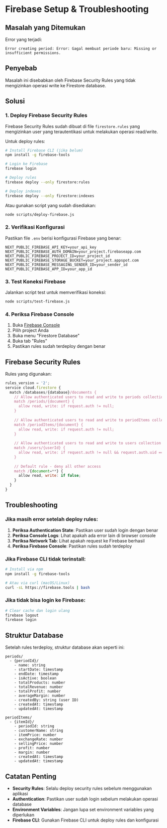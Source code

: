 # Firebase Setup & Troubleshooting

## Masalah yang Ditemukan

Error yang terjadi:
```
Error creating period: Error: Gagal membuat periode baru: Missing or insufficient permissions.
```

## Penyebab

Masalah ini disebabkan oleh Firebase Security Rules yang tidak mengizinkan operasi write ke Firestore database.

## Solusi

### 1. Deploy Firebase Security Rules

Firebase Security Rules sudah dibuat di file `firestore.rules` yang mengizinkan user yang terautentikasi untuk melakukan operasi read/write.

Untuk deploy rules:

```bash
# Install Firebase CLI (jika belum)
npm install -g firebase-tools

# Login ke Firebase
firebase login

# Deploy rules
firebase deploy --only firestore:rules

# Deploy indexes
firebase deploy --only firestore:indexes
```

Atau gunakan script yang sudah disediakan:

```bash
node scripts/deploy-firebase.js
```

### 2. Verifikasi Konfigurasi

Pastikan file `.env` berisi konfigurasi Firebase yang benar:

```env
NEXT_PUBLIC_FIREBASE_API_KEY=your_api_key
NEXT_PUBLIC_FIREBASE_AUTH_DOMAIN=your_project.firebaseapp.com
NEXT_PUBLIC_FIREBASE_PROJECT_ID=your_project_id
NEXT_PUBLIC_FIREBASE_STORAGE_BUCKET=your_project.appspot.com
NEXT_PUBLIC_FIREBASE_MESSAGING_SENDER_ID=your_sender_id
NEXT_PUBLIC_FIREBASE_APP_ID=your_app_id
```

### 3. Test Koneksi Firebase

Jalankan script test untuk memverifikasi koneksi:

```bash
node scripts/test-firebase.js
```

### 4. Periksa Firebase Console

1. Buka [Firebase Console](https://console.firebase.google.com)
2. Pilih project Anda
3. Buka menu "Firestore Database"
4. Buka tab "Rules"
5. Pastikan rules sudah terdeploy dengan benar

## Firebase Security Rules

Rules yang digunakan:

```javascript
rules_version = '2';
service cloud.firestore {
  match /databases/{database}/documents {
    // Allow authenticated users to read and write to periods collection
    match /periods/{document} {
      allow read, write: if request.auth != null;
    }
    
    // Allow authenticated users to read and write to periodItems collection
    match /periodItems/{document} {
      allow read, write: if request.auth != null;
    }
    
    // Allow authenticated users to read and write to users collection
    match /users/{userId} {
      allow read, write: if request.auth != null && request.auth.uid == userId;
    }
    
    // Default rule - deny all other access
    match /{document=**} {
      allow read, write: if false;
    }
  }
}
```

## Troubleshooting

### Jika masih error setelah deploy rules:

1. **Periksa Authentication State**: Pastikan user sudah login dengan benar
2. **Periksa Console Logs**: Lihat apakah ada error lain di browser console
3. **Periksa Network Tab**: Lihat apakah request ke Firebase berhasil
4. **Periksa Firebase Console**: Pastikan rules sudah terdeploy

### Jika Firebase CLI tidak terinstall:

```bash
# Install via npm
npm install -g firebase-tools

# Atau via curl (macOS/Linux)
curl -sL https://firebase.tools | bash
```

### Jika tidak bisa login ke Firebase:

```bash
# Clear cache dan login ulang
firebase logout
firebase login
```

## Struktur Database

Setelah rules terdeploy, struktur database akan seperti ini:

```
periods/
  - {periodId}/
    - name: string
    - startDate: timestamp
    - endDate: timestamp
    - isActive: boolean
    - totalProducts: number
    - totalRevenue: number
    - totalProfit: number
    - averageMargin: number
    - createdBy: string (user ID)
    - createdAt: timestamp
    - updatedAt: timestamp

periodItems/
  - {itemId}/
    - periodId: string
    - customerName: string
    - itemPrice: number
    - exchangeRate: number
    - sellingPrice: number
    - profit: number
    - margin: number
    - createdAt: timestamp
    - updatedAt: timestamp
```

## Catatan Penting

- **Security Rules**: Selalu deploy security rules sebelum menggunakan aplikasi
- **Authentication**: Pastikan user sudah login sebelum melakukan operasi database
- **Environment Variables**: Jangan lupa set environment variables yang diperlukan
- **Firebase CLI**: Gunakan Firebase CLI untuk deploy rules dan konfigurasi
